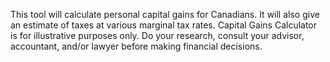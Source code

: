 This tool will calculate personal capital gains for Canadians. It will also give an estimate of taxes at various marginal tax rates.
Capital Gains Calculator is for illustrative purposes only. Do your research, consult your advisor, accountant, and/or lawyer before making financial decisions.
